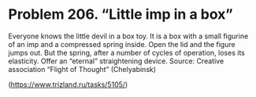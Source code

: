 # Problem 206. “Little imp in a box”

Everyone knows the little devil in a box toy. It is a box with a small figurine of an imp and a compressed spring inside. Open the lid and the figure jumps out. But the spring, after a number of cycles of operation, loses its elasticity. Offer an “eternal” straightening device. Source: Creative association “Flight of Thought” (Chelyabinsk)

(https://www.trizland.ru/tasks/5105/)